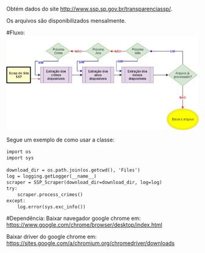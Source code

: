 Obtém dados do site http://www.ssp.sp.gov.br/transparenciassp/.

Os arquivos são disponibilizados mensalmente.

#Fluxo:
![alt text](img/SSPDiagram.jpg)

Segue um exemplo de como usar a classe:

```
import os
import sys

download_dir = os.path.join(os.getcwd(), 'Files')
log = logging.getLogger(__name__)
scraper = SSP_Scraper(download_dir=download_dir, log=log)
try:          
    scraper.process_crimes()
except:
    log.error(sys.exc_info())
```

#Dependência:
Baixar navegador google chrome em:
https://www.google.com/chrome/browser/desktop/index.html

Baixar driver do google chrome em:
https://sites.google.com/a/chromium.org/chromedriver/downloads